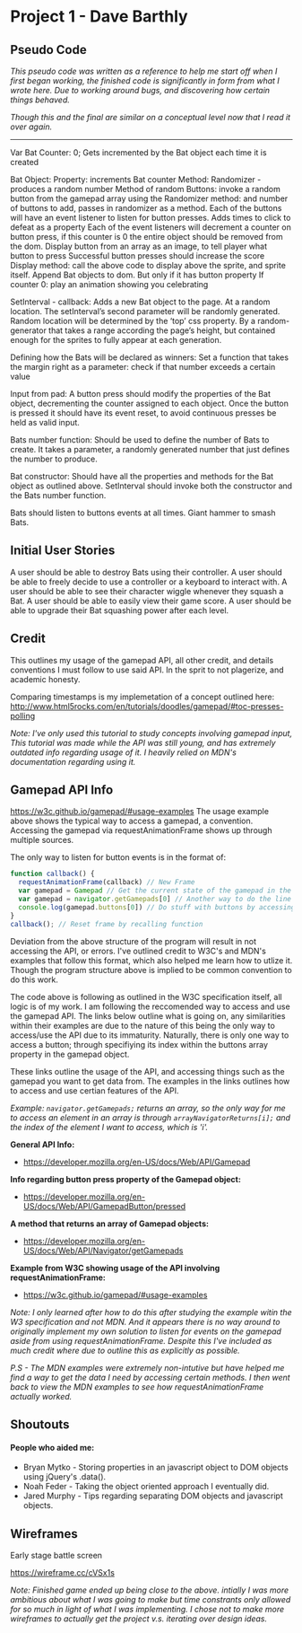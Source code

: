 # Project 1 - Dave Barthly

## Pseudo Code

_This pseudo code was written as a reference to help me start off when I first began working, the finished code is significantly in form from what I wrote here. Due to working around bugs, and discovering how certain things behaved._

_Though this and the final are similar on a conceptual level now that I read it over again._
***
Var Bat Counter: 0; Gets incremented by the Bat object each time it is created

Bat Object: Property: increments Bat counter Method: Randomizer - produces a random number Method of random Buttons: invoke a random button from the gamepad array using the Randomizer method: and number of buttons to add, passes in randomizer as a method. Each of the buttons will have an event listener to listen for button presses. Adds times to click to defeat as a property Each of the event listeners will decrement a counter on button press, if this counter is 0 the entire object should be removed from the dom. Display button from an array as an image, to tell player what button to press Successful button presses should increase the score Display method: call the above code to display above the sprite, and sprite itself. Append Bat objects to dom. But only if it has button property If counter 0: play an animation showing you celebrating

SetInterval - callback: Adds a new Bat object to the page. At a random location. The setInterval’s second parameter will be randomly generated. Random location will be determined by the ‘top’ css property. By a random-generator that takes a range according the page’s height, but contained enough for the sprites to fully appear at each generation.

Defining how the Bats will be declared as winners: Set a function that takes the margin right as a parameter: check if that number exceeds a certain value

Input from pad: A button press should modify the properties of the Bat object, decrementing the counter assigned to each object. Once the button is pressed it should have its event reset, to avoid continuous presses be held as valid input.

Bats number function: Should be used to define the number of Bats to create. It takes a parameter, a randomly generated number that just defines the number to produce.

Bat constructor: Should have all the properties and methods for the Bat object as outlined above. SetInterval should invoke both the constructor and the Bats number function.

Bats should listen to buttons events at all times. Giant hammer to smash Bats.

## Initial User Stories

A user should be able to destroy Bats using their controller.
A user should be able to freely decide to use a controller or a keyboard to interact with.
A user should be able to see their character wiggle whenever they squash a Bat.
A user should be able to easily view their game score.
A user should be able to upgrade their Bat squashing power after each level.

## Credit

This outlines my usage of the gamepad API, all other credit, and details conventions I must follow to use said API. In the sprit to not plagerize, and academic honesty.

Comparing timestamps is my implemetation of a concept outlined here: http://www.html5rocks.com/en/tutorials/doodles/gamepad/#toc-presses-polling

_Note: I've only used this tutorial to study concepts involving gamepad input, This tutorial was made while the API was still young, and has extremely outdated info regarding usage of it. I heavily relied on MDN's documentation regarding using it._

## Gamepad API Info

https://w3c.github.io/gamepad/#usage-examples The usage example above shows the typical way to access a gamepad, a convention. Accessing the gamepad via requestAnimationFrame shows up through multiple sources.

The only way to listen for button events is in the format of:

```Javascript
function callback() {
  requestAnimationFrame(callback) // New Frame
  var gamepad = Gamepad // Get the current state of the gamepad in the current frame
  var gamepad = navigator.getGamepads[0] // Another way to do the line above. Grabs first one it finds
  console.log(gamepad.buttons[0]) // Do stuff with buttons by accessing its index
}
callback(); // Reset frame by recalling function
```
Deviation from the above structure of the program will result in not accessing the API, or errors. I've outlined credit to W3C's and MDN's examples that follow this format, which also helped me learn how to utlize it. Though the program structure above is implied to be common convention to do this work.

The code above is following as outlined in the W3C specification itself, all logic is of my work. I am following the reccomended way to access and use the gamepad API. The links below outline what is going on, any similarities within their examples are due to the nature of this being the only way to access/use the API due to its immaturity. Naturally, there is only one way to access a button; through specifiying its index within the buttons array property in the gamepad object.

These links outline the usage of the API, and accessing things such as the gamepad you want to get data from. The examples in the links outlines how to access and use certian features of the API.

_Example: `navigator.getGamepads;` returns an array, so the only way for me to access an element in an array is through `arrayNavigatorReturns[i];` and the index of the element I want to access, which is 'i'._

__General API Info:__

- https://developer.mozilla.org/en-US/docs/Web/API/Gamepad

__Info regarding button press property of the Gamepad object:__

- https://developer.mozilla.org/en-US/docs/Web/API/GamepadButton/pressed

__A method that returns an array of Gamepad objects:__

- https://developer.mozilla.org/en-US/docs/Web/API/Navigator/getGamepads

__Example from W3C showing usage of the API involving requestAnimationFrame:__

- https://w3c.github.io/gamepad/#usage-examples

_Note: I only learned after how to do this after studying the example witin the W3 specification and not MDN. And it appears there is no way around to originally implement my own solution to listen for events on the gamepad aside from using requestAnimationFrame. Despite this I've included as much credit where due to outline this as explicitly as possible._

_P.S - The MDN examples were extremely non-intutive but have helped me find a way to get the data I need by accessing certain methods. I then went back to view the MDN examples to see how requestAnimationFrame actually worked._

## Shoutouts

#### People who aided me:

- Bryan Mytko - Storing properties in an javascript object to DOM objects using jQuery's .data().
- Noah Feder - Taking the object oriented approach I eventually did.
- Jared Murphy - Tips regarding separating DOM objects and javascript objects.

## Wireframes

Early stage battle screen

https://wireframe.cc/cVSx1s

_Note: Finished game ended up being close to the above. intially I was more ambitious about what I was going to make but time constrants only allowed for so much in light of what I was implementing. I chose not to make more wireframes to actually get the project v.s. iterating over design ideas._
